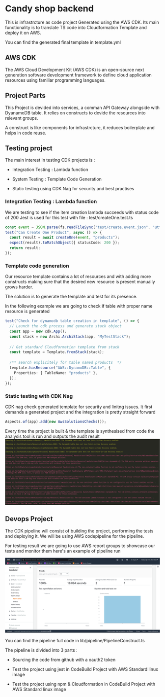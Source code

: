 # Candy shop backend

This is infrastrcture as code project Generated using the AWS CDK.
Its main functionality is to translate TS code into Cloudformation Template and deploy it on AWS.
 
You can find the generated final template in template.yml

## AWS CDK

The AWS Cloud Development Kit (AWS CDK) is an open-source next generation software development framework to define cloud application resources using familiar programming languages.


## Project Parts

This Project is devided into services, a comman API Gateway alongside with DyanamoDB table. It relies on constructs to devide the resources into relevant groups.

A construct is like components for infrastrcture, it reduces boilerplate and helps in code reuse.

## Testing project

The main interest in testing CDK projects is :

- Integration Testing : Lambda function

- System Testing : Template Code Generation

- Static testing using CDK Nag for security and best practises


### Integration Testing : Lambda function

We are testing to see if the item creation lambda succeeds with status code of 200
Jest is used for this test with file : test/createOne.test.ts

```typescript
const event = JSON.parse(fs.readFileSync("test/create.event.json", "utf-8"));
test("Can Create One Product", async () => {
  const result = await createOne(event, "products");
  expect(result).toMatchObject({ statusCode: 200 });
  return result;
});
```

### Template code generation

Our resource template contains a lot of resources and with adding more constructs making sure that the desired new resource is present manually grows harder.

The solution is to generate the template and test for its presence.

In the following example we are going to check if table with proper name resource is generated

```typescript
test("Check for dynamodb table creation in template", () => {
  // Launch the cdk process and generate stack object
  const app = new cdk.App();
  const stack = new Archi.ArchiStack(app, "MyTestStack");

  // Get standard Cloudformation template from stack
  const template = Template.fromStack(stack);

  /** search explicitely for table named products  */
  template.hasResource("AWS::DynamoDB::Table", {
    Properties: { TableName: "products" },
  });
});
```

### Static testing with CDK Nag

CDK nag check generated template for security and linitng issues. It first demands a generated project and the integration is pretty straight forward

```typescript
Aspects.of(app).add(new AwsSolutionsChecks());
```

Every time the project is built & the template is synthesised from code the analysis tool is run and outputs the audit result
![test](./static-test.png)

## Devops Project

The CDK pipeline will consist of building the project, performing the tests and deploying it.
We will be using AWS codepipeline for the pipeline.

For testing result we are going to use AWS report groups to showcase our tests and monitor them here's an example of pipeline run 

![result](test-screenshot.png)

You can find the pipeline full code in lib/pipeline/PipelineConstruct.ts

The pipeline is divided into 3 parts :

- Sourcing the code from github with a oauth2 token

- Test the project using jest in CodeBuild Project with AWS Standard linux image

- Test the project using npm  & Cloudformation in CodeBuild Project with AWS Standard linux image